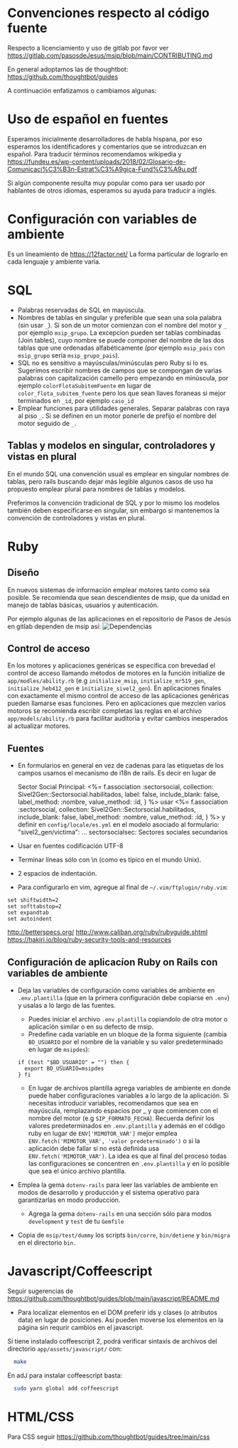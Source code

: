 # Convenciones respecto al código fuente

Respecto a licenciamiento y uso de gitlab por favor ver 
<https://gitlab.com/pasosdeJesus/msip/blob/main/CONTRIBUTING.md>

En general adoptamos las de thoughtbot:
<https://github.com/thoughtbot/guides>



A continuación enfatizamos o cambiamos algunas:

# Uso de español en fuentes

Esperamos inicialmente desarrolladores de habla hispana, por eso esperamos los identificadores y comentarios que se introduzcan en español.  Para traducir términos recomendamos wikipedia y <https://fundeu.es/wp-content/uploads/2018/02/Glosario-de-Comunicaci%C3%B3n-Estrat%C3%A9gica-Fund%C3%A9u.pdf>

Si algún componente resulta muy popular como para ser usado por hablantes de otros idiomas, esperamos su ayuda para traducir a inglés.

# Configuración con variables de ambiente

Es un lineamiento de <https://12factor.net/>
La forma particular de lograrlo en cada lenguaje y ambiente varía.


# SQL

* Palabras reservadas de SQL en mayúscula.
* Nombres de tablas en singular y preferible que sean una sola palabra (sin usar `_`).  Si son de un motor comienzan con el nombre del motor y `_` por ejemplo `msip_grupo`.  La excepcion pueden ser tablas combinadas (Join tables), cuyo nombre se puede componer del nombre de las dos tablas que une  ordenadas alfabéticamente (por ejemplo `msip_pais` con `msip_grupo` sería `msip_grupo_pais`).
* SQL no es sensitivo a mayúsculas/minúsculas pero Ruby si lo es.  Sugerimos escribir nombres de campos que se compongan de varias palabras con capitalización camello pero empezando en minúscula, por ejemplo  `colorFlotaSubitemFuente` en lugar de `color_flota_subitem_fuente` pero los que sean llaves foraneas si mejor terminados en `_id`, por ejemplo `caso_id` 
* Emplear funciones para utilidades generales. Separar palabras con raya al piso `_`.  Si se definen en un motor ponerle de prefijo el nombre del motor seguido de `_`.  

## Tablas y modelos en singular, controladores y vistas en plural

En el mundo SQL una convención usual es emplear en singular nombres de tablas, 
pero rails buscando dejar más legible algunos casos de uso ha propuesto 
emplear plural para nombres de tablas y modelos.

Preferimos la convención tradicional de SQL y por lo mismo los modelos 
también deben especificarse en singular, sin embargo si mantenemos
la convención de controladores y vistas en plural.


# Ruby

## Diseño
En nuevos sistemas de información emplear motores tanto como sea posible. Se recomienda que sean descendientes de msip, que da unidad en manejo de tablas básicas, usuarios y autenticación.

Por ejemplo algunas de las aplicaciones en el repositorio de Pasos de Jesús en gitlab dependen de msip así:
![Dependencias](https://gitlab.com/pasosdeJesus/msip/raw/main/doc/dependencias.png)

## Control de acceso

En los motores y aplicaciones genéricas se especifica con brevedad el control de acceso 
llamando métodos de motores en la función initialize de `app/modles/ability.rb` 
(e.g `initialize_msip`, `initialize_mr519_gen`, `initialize_heb412_gen` e `initialize_sivel2_gen`). 
En aplicaciones finales con exactamente el mismo control de acceso de las aplicaciones genéricas 
pueden llamarse esas funciones. Pero en aplicaciones que mezclen varios motoros se recomienda
escribir completas las reglas en el archivo `app/models/ability.rb` para facilitar auditoria
y evitar cambios inesperados al actualizar motores.

## Fuentes

* En formularios en general en vez de cadenas para las etiquetas de los campos
  usamos el mecanismo de i18n de rails. Es decir en lugar de

    Sector Social Principal:
    <%= f.association :sectorsocial,
        collection: Sivel2Gen::Sectorsocial.habilitados,
        label: false,
        include_blank: false,
        label_method: :nombre,
        value_method: :id,
    } %>
  usar 
    <%= f.association :sectorsocial,
        collection: Sivel2Gen::Sectorsocial.habilitados,
        include_blank: false,
        label_method: :nombre,
        value_method: :id,
    } %>
  y definir en `config/locale/es.yml` en el modelo asociado al formulario:
    "sivel2_gen/victima":
      ...
      sectorsocialsec: Sectores sociales secundarios

* Usar en fuentes codificación UTF-8
* Terminar líneas sólo con \n (como es típico en el mundo Unix).
* 2 espacios de indentación.
* Para configurarlo en vim, agregue al final de ```~/.vim/ftplugin/ruby.vim```:
``` vim
set shiftwidth=2
set softtabstop=2
set expandtab
set autoindent
```

http://betterspecs.org/
http://www.caliban.org/ruby/rubyguide.shtml
https://hakiri.io/blog/ruby-security-tools-and-resources


## Configuración de aplicacíon Ruby on Rails con variables de ambiente

* Deja las variables de configuración como variables de ambiente en 
  `.env.plantilla` (que en la  primera configuración debe copiarse 
  en `.env`) y usalas a lo largo de las fuentes. 
  * Puedes iniciar el archivo `.env.plantilla` copiandolo de otra motor
    o aplicación similar o en su defecto de msip.
  * Predefine cada variable en un bloque de la 
    forma siguiente (cambia `BD_USUARIO` por el nombre de la variable 
    y su valor predeterminado en lugar de `msipdes`):
  ```
  if (test "$BD_USUARIO" = "") then {
    export BD_USUARIO=msipdes
  } fi
  ```
  * En lugar de archivos plantilla agrega variables de ambiente en donde 
    puede haber configuraciones variables a lo largo de la aplicación. Si 
    necesitas introducir variables, recomendamos que sea en mayúscula, 
    remplazando espacios por _ y que comiencen con el nombre del motor 
    (e.g `SIP_FORMATO_FECHA`). Recuerda definir los valores predeterminados
    en `.env.plantilla` y además en el código ruby en lugar de 
    `ENV['MIMOTOR_VAR']` mejor emplea 
    `ENV.fetch('MIMOTOR_VAR', 'valor predeterminado')` o si la aplicación 
    debe fallar si no está definida usa `ENV.fetch('MIMOTOR_VAR')`. 
    La idea es que al final del proceso todas las configuraciones se 
    concentren en `.env.plantilla` y en lo posible que sea el único archivo 
    plantilla.

* Emplea la gema `dotenv-rails` para leer las variables de ambiente
  en modos de desarrollo y producción y el sistema operativo para 
  garantizarlas en modo producción.
  * Agrega la gema `dotenv-rails` en una sección sólo para modos 
  `development` y `test` de tu `Gemfile`

*  Copia de `msip/test/dummy` los scripts `bin/corre`, `bin/detiene` y 
   `bin/migra` en el directorio `bin.`


# Javascript/Coffeescript

Seguir sugerencias de https://github.com/thoughtbot/guides/blob/main/javascript/README.md

* Para localizar elementos en el DOM preferir ids y clases (o atributos data) 
  en lugar de posiciones.  Así pueden moverse los elementos en la página sin 
  requrir cambios en el javascript.


Si tiene instalado coffeescript 2, podrá verificar sintaxis de archivos 
del directorio `app/assets/javascript/` con:
```sh
  make
```

En adJ para instalar coffeescript basta:
```sh
  sudo yarn global add coffeescript
```

# HTML/CSS

Para CSS seguir https://github.com/thoughtbot/guides/tree/main/css
